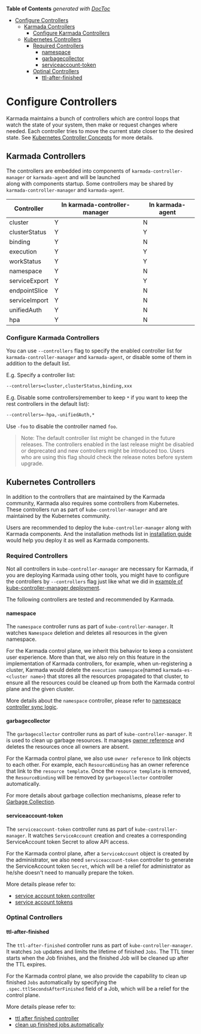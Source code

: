 <!-- START doctoc generated TOC please keep comment here to allow auto update -->
<!-- DON'T EDIT THIS SECTION, INSTEAD RE-RUN doctoc TO UPDATE -->
**Table of Contents**  *generated with [DocToc](https://github.com/thlorenz/doctoc)*

- [Configure Controllers](#configure-controllers)
  - [Karmada Controllers](#karmada-controllers)
    - [Configure Karmada Controllers](#configure-karmada-controllers)
  - [Kubernetes Controllers](#kubernetes-controllers)
    - [Required Controllers](#required-controllers)
      - [namespace](#namespace)
      - [garbagecollector](#garbagecollector)
      - [serviceaccount-token](#serviceaccount-token)
    - [Optinal Controllers](#optinal-controllers)
      - [ttl-after-finished](#ttl-after-finished)

<!-- END doctoc generated TOC please keep comment here to allow auto update -->

# Configure Controllers

Karmada maintains a bunch of controllers which are control loops that watch the state of your system, then make or
request changes where needed. Each controller tries to move the current state closer to the desired state.
See [Kubernetes Controller Concepts][1] for more details.

## Karmada Controllers

The controllers are embedded into components of `karmada-controller-manager` or `karmada-agent` and will be launched  
along with components startup. Some controllers may be shared by `karmada-controller-manager` and `karmada-agent`.

| Controller    | In karmada-controller-manager | In karmada-agent |
|---------------|-------------------------------|------------------|
| cluster       | Y                             | N                |
| clusterStatus | Y                             | Y                |
| binding       | Y                             | N                |
| execution     | Y                             | Y                |
| workStatus    | Y                             | Y                |
| namespace     | Y                             | N                |
| serviceExport | Y                             | Y                |
| endpointSlice | Y                             | N                |
| serviceImport | Y                             | N                |
| unifiedAuth   | Y                             | N                |
| hpa           | Y                             | N                |

### Configure Karmada Controllers

You can use `--controllers` flag to specify the enabled controller list for `karmada-controller-manager` and
`karmada-agent`, or disable some of them in addition to the default list.

E.g. Specify a controller list:
```bash
--controllers=cluster,clusterStatus,binding,xxx
```

E.g. Disable some controllers(remember to keep `*` if you want to keep the rest controllers in the default list):
```bash
--controllers=-hpa,-unifiedAuth,*
```
Use `-foo` to disable the controller named `foo`.

> Note: The default controller list might be changed in the future releases. The controllers enabled in the last release
> might be disabled or deprecated and new controllers might be introduced too. Users who are using this flag should
> check the release notes before system upgrade.

## Kubernetes Controllers

In addition to the controllers that are maintained by the Karmada community, Karmada also requires some controllers from
Kubernetes. These controllers run as part of `kube-controller-manager` and are maintained by the Kubernetes community.

Users are recommended to deploy the `kube-controller-manager` along with Karmada components. And the installation
methods list in [installation guide][2] would help you deploy it as well as Karmada components.

### Required Controllers

Not all controllers in `kube-controller-manager` are necessary for Karmada, if you are deploying
Karmada using other tools, you might have to configure the controllers by `--controllers` flag just like what we did in
[example of kube-controller-manager deployment][3].

The following controllers are tested and recommended by Karmada.

#### namespace

The `namespace` controller runs as part of `kube-controller-manager`. It watches `Namespace` deletion and deletes 
all resources in the given namespace.

For the Karmada control plane, we inherit this behavior to keep a consistent user experience. More than that, we also
rely on this feature in the implementation of Karmada controllers, for example, when un-registering a cluster,
Karmada would delete the `execution namespace`(named `karmada-es-<cluster name>`) that stores all the resources 
propagated to that cluster, to ensure all the resources could be cleaned up from both the Karmada control plane and the 
given cluster.

More details about the `namespace` controller, please refer to 
[namespace controller sync logic](https://github.com/kubernetes/kubernetes/blob/v1.23.4/pkg/controller/namespace/deletion/namespaced_resources_deleter.go#L82-L94).

#### garbagecollector

The `garbagecollector` controller runs as part of `kube-controller-manager`. It is used to clean up garbage resources.
It manages [owner reference](https://kubernetes.io/docs/concepts/overview/working-with-objects/owners-dependents/) and
deletes the resources once all owners are absent.

For the Karmada control plane, we also use `owner reference` to link objects to each other. For example, each
`ResourceBinding` has an owner reference that link to the `resource template`. Once the `resource template` is removed,
the `ResourceBinding` will be removed by `garbagecollector` controller automatically.

For more details about garbage collection mechanisms, please refer to
[Garbage Collection](https://kubernetes.io/docs/concepts/architecture/garbage-collection/).

#### serviceaccount-token

The `serviceaccount-token` controller runs as part of `kube-controller-manager`.
It watches `ServiceAccount` creation and creates a corresponding ServiceAccount token Secret to allow API access.

For the Karmada control plane, after a `ServiceAccount` object is created by the administrator, we also need
`serviceaccount-token` controller to generate the ServiceAccount token `Secret`, which will be a relief for
administrator as he/she doesn't need to manually prepare the token.

More details please refer to:
- [service account token controller](https://kubernetes.io/docs/reference/access-authn-authz/service-accounts-admin/#token-controller)
- [service account tokens](https://kubernetes.io/docs/reference/access-authn-authz/authentication/#service-account-tokens)

### Optinal Controllers

#### ttl-after-finished

The `ttl-after-finished` controller runs as part of `kube-controller-manager`.
It watches `Job` updates and limits the lifetime of finished `Jobs`. 
The TTL timer starts when the Job finishes, and the finished Job will be cleaned up after the TTL expires.

For the Karmada control plane, we also provide the capability to clean up finished `Jobs` automatically by 
specifying the `.spec.ttlSecondsAfterFinished` field of a Job, which will be a relief for the control plane.

More details please refer to:
- [ttl after finished controller](https://kubernetes.io/docs/concepts/workloads/controllers/ttlafterfinished/#ttl-after-finished-controller)
- [clean up finished jobs automatically](https://kubernetes.io/docs/concepts/workloads/controllers/job/#clean-up-finished-jobs-automatically)

[1]: https://kubernetes.io/docs/concepts/architecture/controller/
[2]: https://github.com/karmada-io/karmada/blob/master/docs/installation/installation.md
[3]: https://github.com/karmada-io/karmada/blob/master/artifacts/deploy/kube-controller-manager.yaml
